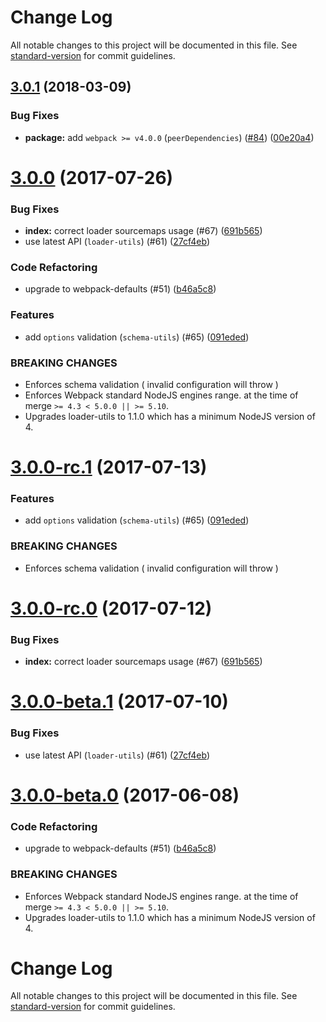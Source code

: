 # Change Log

All notable changes to this project will be documented in this file. See [standard-version](https://github.com/conventional-changelog/standard-version) for commit guidelines.

<a name="3.0.1"></a>
## [3.0.1](https://github.com/webpack-contrib/istanbul-instrumenter-loader/compare/v3.0.0...v3.0.1) (2018-03-09)


### Bug Fixes

* **package:** add `webpack >= v4.0.0` (`peerDependencies`) ([#84](https://github.com/webpack-contrib/istanbul-instrumenter-loader/issues/84)) ([00e20a4](https://github.com/webpack-contrib/istanbul-instrumenter-loader/commit/00e20a4))



<a name="3.0.0"></a>
# [3.0.0](https://github.com/webpack-contrib/istanbul-instrumenter-loader/compare/v2.0.0...v3.0.0) (2017-07-26)


### Bug Fixes

* **index:** correct loader sourcemaps usage (#67) ([691b565](https://github.com/webpack-contrib/istanbul-instrumenter-loader/commit/691b565))
* use latest API (`loader-utils`) (#61) ([27cf4eb](https://github.com/webpack-contrib/istanbul-instrumenter-loader/commit/27cf4eb))


### Code Refactoring

* upgrade to webpack-defaults (#51) ([b46a5c8](https://github.com/webpack-contrib/istanbul-instrumenter-loader/commit/b46a5c8))


### Features

* add `options` validation (`schema-utils`) (#65) ([091eded](https://github.com/webpack-contrib/istanbul-instrumenter-loader/commit/091eded))


### BREAKING CHANGES

* Enforces schema validation ( invalid configuration will throw )
* Enforces Webpack standard NodeJS engines range.
   at the time of merge `>= 4.3 < 5.0.0 || >= 5.10`.
* Upgrades loader-utils to 1.1.0 which has a minimum NodeJS version of 4.



<a name="3.0.0-rc.1"></a>
# [3.0.0-rc.1](https://github.com/webpack-contrib/istanbul-instrumenter-loader/compare/v3.0.0-rc.0...v3.0.0-rc.1) (2017-07-13)


### Features

* add `options` validation (`schema-utils`) (#65) ([091eded](https://github.com/webpack-contrib/istanbul-instrumenter-loader/commit/091eded))


### BREAKING CHANGES

* Enforces schema validation ( invalid configuration will throw )



<a name="3.0.0-rc.0"></a>
# [3.0.0-rc.0](https://github.com/webpack-contrib/istanbul-instrumenter-loader/compare/v3.0.0-beta.1...v3.0.0-rc.0) (2017-07-12)


### Bug Fixes

* **index:** correct loader sourcemaps usage (#67) ([691b565](https://github.com/webpack-contrib/istanbul-instrumenter-loader/commit/691b565))



<a name="3.0.0-beta.1"></a>
# [3.0.0-beta.1](https://github.com/webpack-contrib/istanbul-instrumenter-loader/compare/v3.0.0-beta.0...v3.0.0-beta.1) (2017-07-10)


### Bug Fixes

* use latest API (`loader-utils`) (#61) ([27cf4eb](https://github.com/webpack-contrib/istanbul-instrumenter-loader/commit/27cf4eb))



<a name="3.0.0-beta.0"></a>
# [3.0.0-beta.0](https://github.com/webpack-contrib/istanbul-instrumenter-loader/compare/v2.0.0...v3.0.0-beta.0) (2017-06-08)


### Code Refactoring

* upgrade to webpack-defaults (#51) ([b46a5c8](https://github.com/webpack-contrib/istanbul-instrumenter-loader/commit/b46a5c8))


### BREAKING CHANGES

* Enforces Webpack standard NodeJS engines range.
   at the time of merge `>= 4.3 < 5.0.0 || >= 5.10`.
* Upgrades loader-utils to 1.1.0 which has a minimum NodeJS version of 4.



# Change Log

All notable changes to this project will be documented in this file. See [standard-version](https://github.com/conventional-changelog/standard-version) for commit guidelines.
